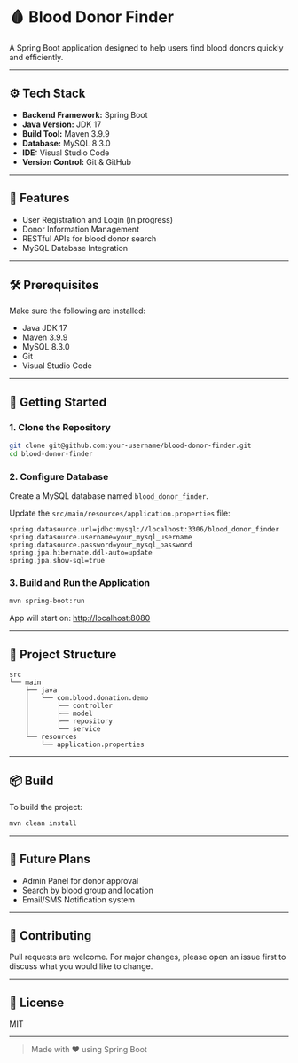 # 🩸 Blood Donor Finder

A Spring Boot application designed to help users find blood donors quickly and efficiently.

---

## ⚙️ Tech Stack

- **Backend Framework:** Spring Boot
- **Java Version:** JDK 17
- **Build Tool:** Maven 3.9.9
- **Database:** MySQL 8.3.0
- **IDE:** Visual Studio Code
- **Version Control:** Git & GitHub

---

## 🚀 Features

- User Registration and Login (in progress)
- Donor Information Management
- RESTful APIs for blood donor search
- MySQL Database Integration

---

## 🛠️ Prerequisites

Make sure the following are installed:

- Java JDK 17
- Maven 3.9.9
- MySQL 8.3.0
- Git
- Visual Studio Code

---

## 🧪 Getting Started

### 1. **Clone the Repository**

```bash
git clone git@github.com:your-username/blood-donor-finder.git
cd blood-donor-finder
```

### 2. **Configure Database**

Create a MySQL database named `blood_donor_finder`.

Update the `src/main/resources/application.properties` file:

```properties
spring.datasource.url=jdbc:mysql://localhost:3306/blood_donor_finder
spring.datasource.username=your_mysql_username
spring.datasource.password=your_mysql_password
spring.jpa.hibernate.ddl-auto=update
spring.jpa.show-sql=true
```

### 3. **Build and Run the Application**

```bash
mvn spring-boot:run
```

App will start on: [http://localhost:8080](http://localhost:8080)

---

## 🧱 Project Structure

```
src
└── main
    ├── java
    │   └── com.blood.donation.demo
    │       ├── controller
    │       ├── model
    │       ├── repository
    │       └── service
    └── resources
        └── application.properties
```

---

## 📦 Build

To build the project:

```bash
mvn clean install
```

---

## 🧩 Future Plans

- Admin Panel for donor approval
- Search by blood group and location
- Email/SMS Notification system

---

## 🤝 Contributing

Pull requests are welcome. For major changes, please open an issue first to discuss what you would like to change.

---

## 📄 License

MIT

---

> Made with ❤️ using Spring Boot
```